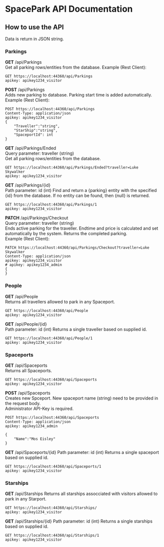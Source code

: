 # SpacePark API Documentation


## How to use the API
Data is return in JSON string.

### Parkings
**GET** /api/Parkings  
Get all parking rows/entities from the database.
Example (Rest Client):  
```
GET https://localhost:44360/api/Parkings
apikey: apikey1234_visitor
```
**POST** /api/Parkings  
Adds new parking to database. Parking start time is added automatically.  
Example (Rest Client):  
```
POST https://localhost:44360/api/Parkings
Content-Type: application/json
apikey: apikey1234_visitor
{
    "Traveller":"string",
    "StarShip":"string",
    "SpaceportId": int
}
```
**GET** ​/api​/Parkings​/Ended  
Query parameter: traveller (string)  
Get all parking rows/entities from the database.
```
GET https://localhost:44360​/api​/Parkings​/Ended?traveller=Luke Skywalker
apikey: apikey1234_visitor
```
**GET** /api/Parkings/{id}  
Path parameter: id (int)
Find and return a {parking} entity with the specified {id} from the database. If no entity can be found, then {null} is returned.
```
GET https://localhost:44360/api/Parkings/1
apikey: apikey1234_visitor
```
**PATCH** /api/Parkings/Checkout  
Query parameter: traveller (string)  
Ends active parking for the traveller. Endtime and price is calculated and set automatically by the system. Returns the completed parking.  
Example (Rest Client):  
```
PATCH https://localhost:44360/api/Parkings/Checkout?traveller=Luke Skywalker
Content-Type: application/json
apikey: apikey1234_visitor
# apikey: apikey1234_admin
{
}
```
### People
**GET** /api/People  
Returns all travellers allowed to park in any Spaceport.
```
GET https://localhost:44360​/api/People
apikey: apikey1234_visitor
```
**GET** /api/People/{id}  
Path parameter: id (int)
Returns a single traveller based on supplied id.
```
GET https://localhost:44360​/api/People/1
apikey: apikey1234_visitor
```
### Spaceports
**GET** /api/Spaceports  
Returns all Spaceports.
```
GET https://localhost:44360​/api/Spaceports
apikey: apikey1234_visitor
```
**POST** /api/Spaceports  
Creates new Spceport. New spaceport name (string) need to be provided in the request body.  
Administrator API-Key is required.
```
POST https://localhost:44360/api/Spaceports
Content-Type: application/json
apikey: apikey1234_admin

{
    "Name":"Mos Eisley"
}
```
**GET** /api/Spaceports/{id}
Path parameter: id (int)
Returns a single spaceport based on supplied id.
```
GET https://localhost:44360​/api/Spaceports/1
apikey: apikey1234_visitor
```
### Starships
**GET** /api/Starships
Returns all starships assocciated with visitors allowed to park in any Starport.
```
GET https://localhost:44360​/api/Starships/
apikey: apikey1234_visitor
```
**GET** /api/Starships/{id}
Path parameter: id (int)
Returns a single starships based on supplied id.
```
GET https://localhost:44360​/api/Starships/1
apikey: apikey1234_visitor
```